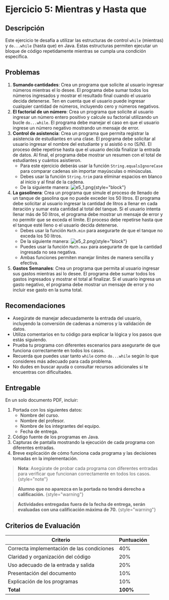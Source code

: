 # Ejercicio 5: Mientras y Hasta que

## Descripción

Este ejercicio te desafía a utilizar las estructuras de control `while` (mientras) y `do...while` (hasta que) en Java.
Estas estructuras permiten ejecutar un bloque de código repetidamente mientras se cumpla una condición específica.

## Problemas

1. **Sumando cantidades**: Crea un programa que solicite al usuario ingresar números mientras el lo desee. El programa
   debe sumar todos los números ingresados y mostrar el resultado final cuando el usuario decida detenerse. Ten en
   cuenta que el usuario puede ingresar cualquier cantidad de números, incluyendo cero y números negativos.
2. **El factorial de un número**: Crea un programa que solicite al usuario ingresar un número entero positivo y calcule
   su factorial utilizando un bucle `do...while`. El programa debe manejar el caso en que el usuario ingrese un número
   negativo mostrando un mensaje de error.
3. **Control de asistencia**: Crea un programa que permita registrar la asistencia de estudiantes en una clase. El
   programa debe solicitar al usuario ingresar el nombre del estudiante y si asistió o no (S/N). El proceso debe
   repetirse hasta que el usuario decida finalizar la entrada de datos. Al final, el programa debe mostrar un resumen
   con el total de estudiantes y cuántos asistieron.
    * Para este ejercicio deberás usar la función `String.equalsIgnoreCase` para comparar cadenas sin importar
      mayúsculas o minúsculas.
    * Debes usar la función `String.trim` para eliminar espacios en blanco al inicio y al final de la cadena.
    * De la siguiente manera:
      ![e5_1.png](e5_1.png){style="block"}
4. **La gasolinera**: Crea un programa que simule el proceso de llenado de un tanque de gasolina que no puede exceder
   los 50 litros. El programa debe solicitar al usuario ingresar la cantidad de litros a llenar en cada iteración y
   sumar esta cantidad al total del tanque. Si el usuario intenta llenar más de 50 litros, el programa debe mostrar un
   mensaje de error y no permitir que se exceda el límite. El proceso debe repetirse hasta que el tanque esté lleno o
   el usuario decida detenerse.
    * Debes usar la función `Math.min` para asegurarte de que el tanque no exceda los 50 litros.
    * De la siguiente manera:
      ![e5_2.png](e5_2.png){style="block"}
    * Puedes usar la función `Math.max` para asegurarte de que la cantidad ingresada no sea negativa.
    * Ambas funciones permiten manejar límites de manera sencilla y efectiva.
5. **Gastos Semanales**: Crea un programa que permita al usuario ingresar sus gastos mientras así lo desee. El programa
   debe sumar todos los gastos ingresados y mostrar el total al finalizar. Si el usuario ingresa un gasto negativo,
   el programa debe mostrar un mensaje de error y no incluir ese gasto en la suma total.

## Recomendaciones

- Asegúrate de manejar adecuadamente la entrada del usuario, incluyendo la conversión de cadenas a números y la
  validación de datos.
- Utiliza comentarios en tu código para explicar la lógica y los pasos que estás siguiendo.
- Prueba tu programa con diferentes escenarios para asegurarte de que funciona correctamente en todos los casos.
- Recuerda que puedes usar tanto `while` como `do...while` según lo que consideres más adecuado para cada problema.
- No dudes en buscar ayuda o consultar recursos adicionales si te encuentras con dificultades.

## Entregable

En un solo documento PDF, incluir:

1. Portada con los siguientes datos:
    * Nombre del curso.
    * Nombre del profesor.
    * Nombre de los integrantes del equipo.
    * Fecha de entrega.
2. Código fuente de los programas en Java.
3. Capturas de pantalla mostrando la ejecución de cada programa con diferentes entradas.
4. Breve explicación de cómo funciona cada programa y las decisiones tomadas en la implementación.

> **Nota**: Asegúrate de probar cada programa con diferentes entradas para verificar que funcionan correctamente en
> todos los casos.
> {style="note"}

> **Alumno que no aparezca en la portada no tendrá derecho a calificación.**
> {style="warning"}

> **Actividades entregadas fuera de la fecha de entrega, serán evaluadas con una calificación máxima de 70.**
> {style="warning"}

## Criterios de Evaluación

| Criterio                                   | Puntuación |
|--------------------------------------------|------------|
| Correcta implementación de las condiciones | 40%        |
| Claridad y organización del código         | 20%        |
| Uso adecuado de la entrada y salida        | 20%        |
| Presentación del documento                 | 10%        |
| Explicación de los programas               | 10%        |
| **Total**                                  | **100%**   |